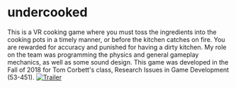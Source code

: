 # undercooked
This is a VR cooking game where you must toss the ingredients into the cooking pots in a timely manner, or before the kitchen catches on fire. You are rewarded for accuracy and punished for having a dirty kitchen. My role on the team was programming the physics and general gameplay mechanics, as well as some sound design. This game was developed in the Fall of 2018 for Tom Corbett's class, Research Issues in Game Development (53-451).
[![Trailer](https://img.youtube.com/vi/zMtM2FDGHzI/0.jpg)](https://www.youtube.com/watch?v=zMtM2FDGHzI&feature=emb_title)
